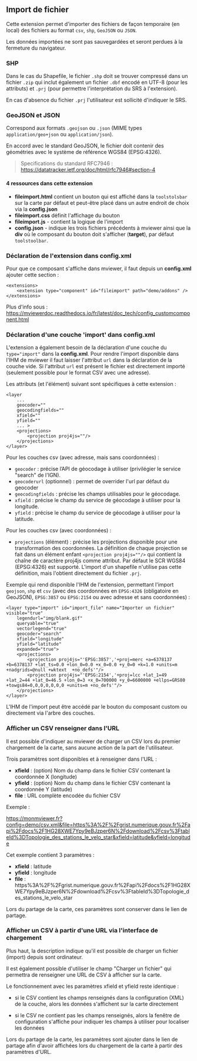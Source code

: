 ## Import de fichier

Cette extension permet d'importer des fichiers de façon temporaire (en local) des fichiers au format `csv`, `shp`, `GeoJSON` ou `JSON`. 

Les données importées ne sont pas sauvegardées et seront perdues à la fermeture du navigateur.

### SHP

Dans le cas du Shapefile, le fichier `.shp` doit se trouver compressé dans un fichier `.zip` qui inclut également un fichier `.dbf` encodé en UTF-8 (pour les attributs) et `.prj` (pour permettre l'interprétation du SRS à l'extension).

En cas d'absence du fichier `.prj` l'utilisateur est sollicité d'indiquer le SRS.

### GeoJSON et JSON

Correspond aux formats `.geojson` ou `.json` (MIME types `application/geo+json` ou `application/json`).

En accord avec le standard GeoJSON, le fichier doit contenir des géométries avec le système de référence  WGS84 (EPSG:4326).

> Specifications du standard  RFC7946 :
> https://datatracker.ietf.org/doc/html/rfc7946#section-4

#### 4 ressources dans cette extension

 - **fileimport.html** contient un bouton qui est affiché dans la `toolstolsbar` sur la carte par défaut et peut-être placé dans un autre endroit de choix via la **config.json**
 - **fileimport.css** définit l'affichage du bouton
 - **fileimport.js** - contient la logique de l'import
 - **config.json** - indique les trois fichiers précédents à mviewer ainsi que la **div** où le composant du bouton doit s'afficher (**target**),
 par défaut `toolstoolbar`.

### Déclaration de l'extension dans config.xml

Pour que ce composant s'affiche dans mviewer, il faut depuis un **config.xml** ajouter cette section :

````
<extensions>
    <extension type="component" id="fileimport" path="demo/addons" />
</extensions>
 ````

Plus d'info sous : https://mviewerdoc.readthedocs.io/fr/latest/doc_tech/config_customcomponent.html

### Déclaration d'une couche 'import' dans config.xml

L'extension a également besoin de la déclaration d'une couche du `type="import"` dans la **config.xml**.
Pour rendre l'import disponible dans l'IHM de mviewer il faut laisser l'attribut `url` dans la déclaration de la couche vide.
Si l'attribut `url` est présent le fichier est directement importé (seulement possible pour le format CSV avec une adresse).

Les attributs (et l'élément) suivant sont spécifiques à cette extension :

````
<layer
    ...
    geocoder=""
    geocodingfields=""
    xfield=""
    yfield=""
    ... >
    <projections>
        <projection proj4js=""/>
    </projections>
</layer>
````

Pour les couches csv (avec adresse, mais sans coordonnées) :
* ``geocoder`` : précise l’API de géocodage à utiliser (privilégier le service "search" de l'IGN).
* ``geocoderurl`` (optionnel) : permet de overrider l'url par défaut du geocoder 
* ``geocodingfields`` : précise les champs utilisables pour le géocodage.
* ``xfield`` : précise le champ du service de géocodage à utiliser pour la longitude.
* ``yfield`` : précise le champ du service de géocodage à utiliser pour la latitude.

Pour les couches csv (avec coordonnées) :
* ``projections`` (élément) : précise les projections disponible pour une transformation des coordonnées.
La définition de chaque projection se fait dans un élément enfant ``<projection proj4js=""/>`` qui contient la chaîne de caractère proj4js comme attribut.
Par défaut le SCR WGS84 (EPSG:4326) est supporté. L'import d'un shapefile n'utilise pas cette définition, mais l'obtient directement du fichier `.prj`.

Exemple qui rend disponible l'IHM de l'extension, permettant l'import `geojson`, `shp` et `csv` (avec des coordonnées en `EPSG:4326` (obligatoire en GeoJSON), `EPSG:3857` ou `EPSG:2154` ou avec adresse et sans coordonnées) :

````
<layer type="import" id="import_file" name="Importer un fichier"  visible="true"
    legendurl="img/blank.gif"
    queryable="true"
    vectorlegend="true"
    geocoder="search"
    xfield="longitude"
    yfield="latitude"
    expanded="true">
    <projections>
        <projection proj4js="'EPSG:3857','+proj=merc +a=6378137 +b=6378137 +lat_ts=0.0 +lon_0=0.0 +x_0=0.0 +y_0=0 +k=1.0 +units=m +nadgrids=@null +wktext  +no_defs'"/>
        <projection proj4js="'EPSG:2154','+proj=lcc +lat_1=49 +lat_2=44 +lat_0=46.5 +lon_0=3 +x_0=700000 +y_0=6600000 +ellps=GRS80 +towgs84=0,0,0,0,0,0,0 +units=m +no_defs'"/>
    </projections>
</layer>
````

L'IHM de l'import peut être accédé par le bouton du composant custom ou directement via l'arbre des couches.

### Afficher un CSV renseigner dans l'URL

Il est possible d'indiquer au mviewer de charger un CSV lors du premier chargement de la carte, sans aucune action de la part de l'utilisateur.

Trois paramètres sont disponibles et à renseigner dans l'URL :

- **xfield** : (option) Nom du champ dans le fichier CSV contenant la coordonnée X (longitude) 
- **yfield** : (option) Nom du champ dans le fichier CSV contenant la coordonnée Y (latitude)
- **file** : URL complète encodée du fichier CSV

Exemple :

https://monmviewer.fr?config=demo/csv.xml&file=https%3A%2F%2Fgrist.numerique.gouv.fr%2Fapi%2Fdocs%2F1HG28XWE7Ypy9eBJzper6N%2Fdownload%2Fcsv%3FtableId%3DTopologie_des_stations_le_velo_star&xfield=latitude&yfield=longitude

Cet exemple contient 3 paramètres : 

- **xfield** : latitude
- **yfield** : longitude
- **file** : https%3A%2F%2Fgrist.numerique.gouv.fr%2Fapi%2Fdocs%2F1HG28XWE7Ypy9eBJzper6N%2Fdownload%2Fcsv%3FtableId%3DTopologie_des_stations_le_velo_star

Lors du partage de la carte, ces paramètres sont conserver dans le lien de partage.

### Afficher un CSV à partir d'une URL via l'interface de chargement

Plus haut, la description indique qu'il est possible de charger un fichier (import) depuis sont ordinateur.

Il est également possible d'utiliser le champ "Charger un fichier" qui permettra de renseigner une URL de CSV à afficher sur la carte.

Le fonctionnement avec les paramètres xfield et yfield reste identique :

- si le CSV contient les champs renseignés dans la configuration (XML) de la couche, alors les données s'affichent sur la carte directement

- si le CSV ne contient pas les champs renseignés, alors la fenêtre de configuration s'affiche pour indiquer les champs à utiliser pour localiser les données


Lors du partage de la carte, les paramètres sont ajouter dans le lien de partage afin d'avoir affichées  lors du chargement de la carte à partir des paramètres d'URL.

